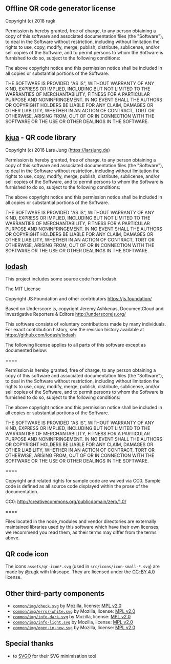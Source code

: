 ## Offline QR code generator license
Copyright (c) 2018 rugk

Permission is hereby granted, free of charge, to any person obtaining a copy of this software and associated documentation files (the "Software"), to deal in the Software without restriction, including without limitation the rights to use, copy, modify, merge, publish, distribute, sublicense, and/or sell copies of the Software, and to permit persons to whom the Software is furnished to do so, subject to the following conditions:

The above copyright notice and this permission notice shall be included in all copies or substantial portions of the Software.

THE SOFTWARE IS PROVIDED "AS IS", WITHOUT WARRANTY OF ANY KIND, EXPRESS OR IMPLIED, INCLUDING BUT NOT LIMITED TO THE WARRANTIES OF MERCHANTABILITY, FITNESS FOR A PARTICULAR PURPOSE AND NONINFRINGEMENT. IN NO EVENT SHALL THE AUTHORS OR COPYRIGHT HOLDERS BE LIABLE FOR ANY CLAIM, DAMAGES OR OTHER LIABILITY, WHETHER IN AN ACTION OF CONTRACT, TORT OR OTHERWISE, ARISING FROM, OUT OF OR IN CONNECTION WITH THE SOFTWARE OR THE USE OR OTHER DEALINGS IN THE SOFTWARE.

## [kjua](https://github.com/lrsjng/kjua) - QR code library

Copyright (c) 2016 Lars Jung (https://larsjung.de)

Permission is hereby granted, free of charge, to any person obtaining a copy of this software and associated documentation files (the "Software"), to deal in the Software without restriction, including without limitation the rights to use, copy, modify, merge, publish, distribute, sublicense, and/or sell copies of the Software, and to permit persons to whom the Software is furnished to do so, subject to the following conditions:

The above copyright notice and this permission notice shall be included in all copies or substantial portions of the Software.

THE SOFTWARE IS PROVIDED "AS IS", WITHOUT WARRANTY OF ANY KIND, EXPRESS OR IMPLIED, INCLUDING BUT NOT LIMITED TO THE WARRANTIES OF MERCHANTABILITY, FITNESS FOR A PARTICULAR PURPOSE AND NONINFRINGEMENT. IN NO EVENT SHALL THE AUTHORS OR COPYRIGHT HOLDERS BE LIABLE FOR ANY CLAIM, DAMAGES OR OTHER LIABILITY, WHETHER IN AN ACTION OF CONTRACT, TORT OR OTHERWISE, ARISING FROM, OUT OF OR IN CONNECTION WITH THE SOFTWARE OR THE USE OR OTHER DEALINGS IN THE SOFTWARE.

## [lodash](https://github.com/lodash/lodash)

This project includes some source code from lodash.

The MIT License

Copyright JS Foundation and other contributors <https://js.foundation/>

Based on Underscore.js, copyright Jeremy Ashkenas,
DocumentCloud and Investigative Reporters & Editors <http://underscorejs.org/>

This software consists of voluntary contributions made by many
individuals. For exact contribution history, see the revision history
available at https://github.com/lodash/lodash

The following license applies to all parts of this software except as
documented below:

====

Permission is hereby granted, free of charge, to any person obtaining
a copy of this software and associated documentation files (the
"Software"), to deal in the Software without restriction, including
without limitation the rights to use, copy, modify, merge, publish,
distribute, sublicense, and/or sell copies of the Software, and to
permit persons to whom the Software is furnished to do so, subject to
the following conditions:

The above copyright notice and this permission notice shall be
included in all copies or substantial portions of the Software.

THE SOFTWARE IS PROVIDED "AS IS", WITHOUT WARRANTY OF ANY KIND,
EXPRESS OR IMPLIED, INCLUDING BUT NOT LIMITED TO THE WARRANTIES OF
MERCHANTABILITY, FITNESS FOR A PARTICULAR PURPOSE AND
NONINFRINGEMENT. IN NO EVENT SHALL THE AUTHORS OR COPYRIGHT HOLDERS BE
LIABLE FOR ANY CLAIM, DAMAGES OR OTHER LIABILITY, WHETHER IN AN ACTION
OF CONTRACT, TORT OR OTHERWISE, ARISING FROM, OUT OF OR IN CONNECTION
WITH THE SOFTWARE OR THE USE OR OTHER DEALINGS IN THE SOFTWARE.

====

Copyright and related rights for sample code are waived via CC0. Sample
code is defined as all source code displayed within the prose of the
documentation.

CC0: http://creativecommons.org/publicdomain/zero/1.0/

====

Files located in the node_modules and vendor directories are externally
maintained libraries used by this software which have their own
licenses; we recommend you read them, as their terms may differ from the
terms above.

## QR code icon

The icons `assets/qr-icon*.svg` (used in `src/icons/icon-small-*.svg`) are made by [@rugk](https://github.com/rugk) with Inkscape. They are licensed under the [CC-BY 4.0](http://creativecommons.org/licenses/by/4.0/) license.

## Other third-party components

* [`common/img/check.svg`](common/img/check.svg) by Mozilla, license: [MPL v2.0](https://www.mozilla.org/en-US/MPL/2.0/)
* [`common/img/error-white.svg`](common/img/error-white.svg) by Mozilla, license: [MPL v2.0](https://www.mozilla.org/en-US/MPL/2.0/)
* [`common/img/info-dark.svg`](common/img/info-dark.svg) by Mozilla, license: [MPL v2.0](https://www.mozilla.org/en-US/MPL/2.0/)
* [`common/img/info-light.svg`](common/img/info-light.svg) by Mozilla, license: [MPL v2.0](https://www.mozilla.org/en-US/MPL/2.0/)
* [`common/img/open-in-new.svg`](common/img/open-in-new.svg) by Mozilla, license: [MPL v2.0](https://www.mozilla.org/en-US/MPL/2.0/)

## Special thanks
* to [SVGO](https://jakearchibald.github.io/svgomg/) for their SVG minimisation tool
